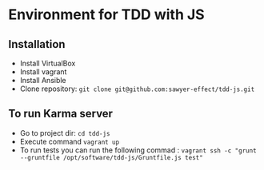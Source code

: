 # Environment for TDD with JS


## Installation

* Install VirtualBox
* Install vagrant
* Install Ansible
* Clone repository: `git clone git@github.com:sawyer-effect/tdd-js.git`

## To run Karma server


* Go to project dir: `cd tdd-js`
* Execute command `vagrant up`
* To run tests you can run the following commad : `vagrant ssh -c "grunt --gruntfile /opt/software/tdd-js/Gruntfile.js test"`
